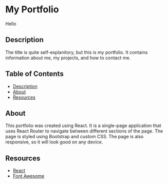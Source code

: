 # My Portfolio
Hello

## Description

The title is quite self-explanitory, but this is my portfolio. It contains information about me, my projects, and how to contact me.

## Table of Contents

- [Description](#Description)
- [About](#About)
- [Resources](#Resources)

## About

This portfolio was created using React. It is a single-page application that uses React Router to navigate between different sections of the page. The page is styled using Bootstrap and custom CSS. The page is also responsive, so it will look good on any device.

## Resources

- [React](https://reactjs.org/)
- [Font Awesome](https://fontawesome.com/)


